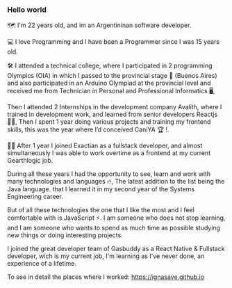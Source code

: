 ### Hello world 

🗺 I'm 22 years old, and im an Argentininan software developer.

💻 I love Programming and I have been a Programmer since I was 15 years old.

🛠 I attended a technical college, where I participated in 2 programming Olympics (OIA) in which I passed to the provincial stage 🥇 (Buenos Aires) and also participated in an Arduino Olympiad at the provincial level and received me from Technician in Personal and Professional Informatics 🖥,

Then I attended 2 Internships in the development company Avalith, where I trained in development work, and learned from senior developers Reactjs 👷‍♂️,
Then I spent 1 year doing various projects and training my frontend skills, this was the year where I’d conceived CaniYA 🏆 !.

👩‍💻 After 1 year I joined Exactian as a fullstack developer, and almost simultaneously I was able to work overtime as a frontend at my current Gearthlogic job.

During all these years I had the opportunity to see, learn and work with many technologies and languages 🔥,
The latest addition to the list being the Java language.
that I learned it in my second year of the Systems Engineering career.

But of all these technologies the one that I like the most and I feel comfortable with is JavaScript ⚡.
I am someone who does not stop learning, and I am someone who wants to spend as much time as possible studying new things or doing interesting projects.

I joined the great developer team of Gasbuddy as a React Native & Fullstack developer, wich is my current job, I'm learning as I've never done, an experience of a lifetime.

To see in detail the places where I worked: https://ignasave.github.io
